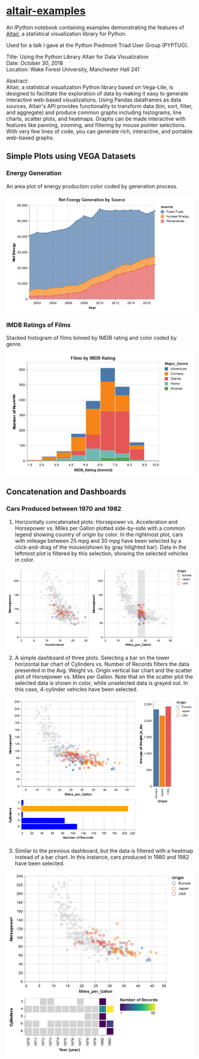 # [altair-examples](https://github.com/madewitt/altair-examples.git)
An IPython notebook containing examples demonstrating the features of
<a href="https://altair-viz.github.io/">Altair</a>, a statistical
visualization library for Python.

Used for a talk I gave at the Python Piedmont Triad User Group (PYPTUG).

Title: Using the Python Library Altair for Data Visualization\
Date: October 30, 2018\
Location: Wake Forest University, Manchester Hall 241

Abstract:\
Altair, a statistical visualization Python library based on Vega-Lite,
is designed to facilitate the exploration of data by making it easy to
generate interactive web-based visualizations. Using Pandas dataframes
as data sources, Altair's API provides functionality to transform data
(bin, sort, filter, and aggregate) and produce common graphs including
histograms, line charts, scatter plots, and heatmaps. Graphs can be made
interactive with features like panning, zooming, and filtering by mouse
pointer selections. With very few lines of code, you can generate rich,
interactive, and portable web-based graphs.

## Simple Plots using VEGA Datasets

### Energy Generation
An area plot of energy production color coded by generation process.

![energy](images/energy.PNG)

### IMDB Ratings of Films
Stacked histogram of films binned by IMDB rating and color coded by genre.

![films](images/films.PNG)

## Concatenation and Dashboards

### Cars Produced between 1970 and 1982

1. Horizontally concatenated plots: Horsepower vs. Acceleration and
Horsepower vs. Miles per Gallon plotted side-by-side with a common
legend showing country of origin by color. In the rightmost plot,
cars with mileage between 25 mpg and 30 mpg have been selected by
a click-and-drag of the mouse(shown by gray hilighted bar).
Data in the leftmost plot is filtered by this selection, showing the
selected vehicles in color.
   
![cars](images/cars.png)


2. A simple dashboard of three plots. Selecting a bar on the 
lower horizontal bar chart of Cylinders vs. Number of Records filters the data
presented in the Avg. Weight vs. Origin vertical bar chart and the
scatter plot of Horsepower vs. Miles per Gallon. Note that on the scatter plot
the selected data is shown in color, while unselected data is grayed out. In this
case, 4-cylinder vehicles have been selected.

![simple-dashboard](images/simple-dashboard.png)

3. Similar to the previous dashboard, but the data is filtered with
a heatmap instead of a bar chart. In this instance, cars produced
in 1980 and 1982 have been selected.

![simple-dashboard-2](images/simple-dashboard-2.png)

